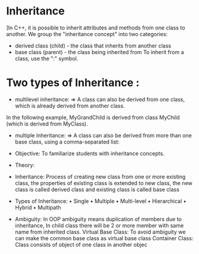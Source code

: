 # Inheritance
]In C++, it is possible to inherit attributes and methods from one class to another. We group the "inheritance concept" into two categories:

* derived class (child) - the class that inherits from another class
* base class (parent) - the class being inherited from
To inherit from a class, use the ":" symbol.

# Two types of Inheritance :
* multilevel inheritance:
=> A class can also be derived from one class, which is already derived from another class.

In the following example, MyGrandChild is derived from class MyChild (which is derived from MyClass).

* multiple Inheritance:
=> A class can also be derived from more than one base class, using a comma-separated list:


* Objective: To familiarize students with inheritance concepts.
* Theory:
* Inheritance: Process of creating new class from one or more existing class, the properties of existing 
class is extended to new class, the new class is called derived class and existing class is called base class
* Types of Inheritance:
• Single • Multiple • Multi-level
• Hierarchical • Hybrid • Multipath
* Ambiguity: In OOP ambiguity means duplication of members due to inheritance, In child class there will 
be 2 or more member with same name from inherited class.
Virtual Base Class: To avoid ambiguity we can make the common base class as virtual base class
Container Class: Class consists of object of one class in another objec

